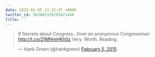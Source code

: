```yaml
---
date: 2015-02-05 13:22:37 +0000
twitter_id: 563402329295421440
title: ''
---
```


<blockquote class="twitter-tweet"><p lang="en" dir="ltr">9 Secrets about Congress...from an anonymous Congressman <a href="http://t.co/21MHmHKh0z">http://t.co/21MHmHKh0z</a> Very. Worth. Reading.</p>&mdash; Hank Green (@hankgreen) <a href="https://twitter.com/hankgreen/status/563392403521150976?ref_src=twsrc%5Etfw">February 5, 2015</a></blockquote>
<script async src="https://platform.twitter.com/widgets.js" charset="utf-8"></script>
